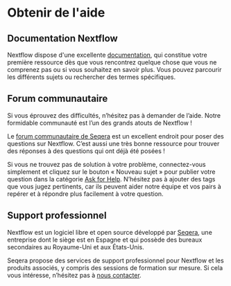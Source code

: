 # Obtenir de l'aide

## Documentation Nextflow

Nextflow dispose d'une excellente [documentation](https://nextflow.io/docs/latest/), qui constitue votre première ressource dès que vous rencontrez quelque chose que vous ne comprenez pas ou si vous souhaitez en savoir plus. Vous pouvez parcourir les différents sujets ou rechercher des termes spécifiques.

## Forum communautaire

Si vous éprouvez des difficultés, n’hésitez pas à demander de l’aide. Notre formidable communauté est l’un des grands atouts de Nextflow !

Le [forum communautaire de Seqera](https://community.seqera.io) est un excellent endroit pour poser des questions sur Nextflow. C’est aussi une très bonne ressource pour trouver des réponses à des questions qui ont déjà été posées !

Si vous ne trouvez pas de solution à votre problème, connectez-vous simplement et cliquez sur le bouton « Nouveau sujet » pour publier votre question dans la catégorie [Ask for Help](https://community.seqera.io/c/help/37). N’hésitez pas à ajouter des tags que vous jugez pertinents, car ils peuvent aider notre équipe et vos pairs à repérer et à répondre plus facilement à votre question.

## Support professionnel

Nextflow est un logiciel libre et open source développé par [Seqera](https://seqera.io/), une entreprise dont le siège est en Espagne et qui possède des bureaux secondaires au Royaume-Uni et aux États-Unis.

Seqera propose des services de support professionnel pour Nextflow et les produits associés, y compris des sessions de formation sur mesure. Si cela vous intéresse, n’hésitez pas à [nous contacter](https://seqera.io/demo/).
